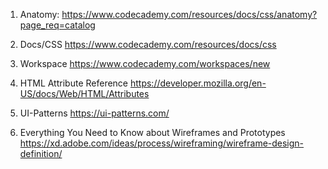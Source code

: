 1. Anatomy:
   https://www.codecademy.com/resources/docs/css/anatomy?page_req=catalog

2. Docs/CSS
   https://www.codecademy.com/resources/docs/css

3. Workspace
   https://www.codecademy.com/workspaces/new

4. HTML Attribute Reference
   https://developer.mozilla.org/en-US/docs/Web/HTML/Attributes

5. UI-Patterns
   https://ui-patterns.com/

6. Everything You Need to Know about Wireframes and Prototypes
   https://xd.adobe.com/ideas/process/wireframing/wireframe-design-definition/
